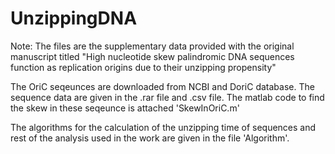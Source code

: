 # UnzippingDNA

Note: The files are the supplementary data provided with the original manuscript titled "High nucleotide skew palindromic DNA sequences function as replication origins due to their unzipping propensity"

The OriC seqeunces are downloaded from NCBI and DoriC database. 
The sequence data are given in the .rar file and .csv file.
The matlab code to find the skew in these seqeunce is attached 'SkewInOriC.m'

The algorithms for the calculation of the unzipping time of sequences and rest of the analysis used in the work are given in the file 'Algorithm'.
